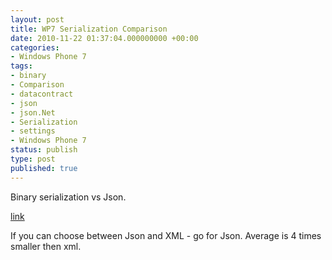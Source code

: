 ```yaml
---
layout: post
title: WP7 Serialization Comparison
date: 2010-11-22 01:37:04.000000000 +00:00
categories:
- Windows Phone 7
tags:
- binary
- Comparison
- datacontract
- json
- json.Net
- Serialization
- settings
- Windows Phone 7
status: publish
type: post
published: true
---
```

Binary serialization vs Json.

<p><a href="http://blogs.claritycon.com/blogs/kevin_marshall/archive/2010/11/03/wp7-serialization-comparison.aspx">link</a></p>
<p>If you can choose between Json and XML - go for Json. Average is 4 times smaller then xml.</p>
